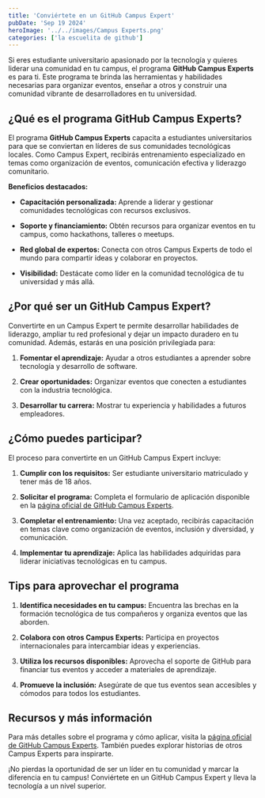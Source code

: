 ```yaml
---
title: 'Conviértete en un GitHub Campus Expert'
pubDate: 'Sep 19 2024'
heroImage: '../../images/Campus Experts.png'
categories: ['la escuelita de github']
---
```


Si eres estudiante universitario apasionado por la tecnología y quieres liderar
una comunidad en tu campus, el programa **GitHub Campus Experts** es para ti.
Este programa te brinda las herramientas y habilidades necesarias para organizar
eventos, enseñar a otros y construir una comunidad vibrante de desarrolladores
en tu universidad.

## **¿Qué es el programa GitHub Campus Experts?**

El programa **GitHub Campus Experts** capacita a estudiantes universitarios para
que se conviertan en líderes de sus comunidades tecnológicas locales. Como
Campus Expert, recibirás entrenamiento especializado en temas como organización
de eventos, comunicación efectiva y liderazgo comunitario.

**Beneficios destacados:**

-   **Capacitación personalizada:** Aprende a liderar y gestionar comunidades
    tecnológicas con recursos exclusivos.

-   **Soporte y financiamiento:** Obtén recursos para organizar eventos en tu
    campus, como hackathons, talleres o meetups.

-   **Red global de expertos:** Conecta con otros Campus Experts de todo el
    mundo para compartir ideas y colaborar en proyectos.

-   **Visibilidad:** Destácate como líder en la comunidad tecnológica de tu
    universidad y más allá.

## **¿Por qué ser un GitHub Campus Expert?**

Convertirte en un Campus Expert te permite desarrollar habilidades de liderazgo,
ampliar tu red profesional y dejar un impacto duradero en tu comunidad. Además,
estarás en una posición privilegiada para:

1.  **Fomentar el aprendizaje:** Ayudar a otros estudiantes a aprender sobre
    tecnología y desarrollo de software.

2.  **Crear oportunidades:** Organizar eventos que conecten a estudiantes con la
    industria tecnológica.

3.  **Desarrollar tu carrera:** Mostrar tu experiencia y habilidades a futuros
    empleadores.

## **¿Cómo puedes participar?**

El proceso para convertirte en un GitHub Campus Expert incluye:

1.  **Cumplir con los requisitos:** Ser estudiante universitario matriculado y
    tener más de 18 años.

2.  **Solicitar el programa:** Completa el formulario de aplicación disponible
    en la
    [<u>página oficial de GitHub Campus Experts</u>](https://education.github.com/experts).

3.  **Completar el entrenamiento:** Una vez aceptado, recibirás capacitación en
    temas clave como organización de eventos, inclusión y diversidad, y
    comunicación.

4.  **Implementar tu aprendizaje:** Aplica las habilidades adquiridas para
    liderar iniciativas tecnológicas en tu campus.

## **Tips para aprovechar el programa**

1.  **Identifica necesidades en tu campus:** Encuentra las brechas en la
    formación tecnológica de tus compañeros y organiza eventos que las aborden.

2.  **Colabora con otros Campus Experts:** Participa en proyectos
    internacionales para intercambiar ideas y experiencias.

3.  **Utiliza los recursos disponibles:** Aprovecha el soporte de GitHub para
    financiar tus eventos y acceder a materiales de aprendizaje.

4.  **Promueve la inclusión:** Asegúrate de que tus eventos sean accesibles y
    cómodos para todos los estudiantes.

## **Recursos y más información**

Para más detalles sobre el programa y cómo aplicar, visita la
[<u>página oficial de GitHub Campus Experts</u>](https://education.github.com/experts).
También puedes explorar historias de otros Campus Experts para inspirarte.

¡No pierdas la oportunidad de ser un líder en tu comunidad y marcar la
diferencia en tu campus! Conviértete en un GitHub Campus Expert y lleva la
tecnología a un nivel superior.
